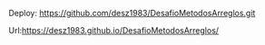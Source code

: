 Deploy: https://github.com/desz1983/DesafioMetodosArreglos.git

Url:https://desz1983.github.io/DesafioMetodosArreglos/
